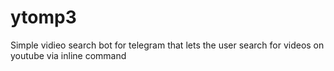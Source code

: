 # ytomp3

Simple vidieo search bot for telegram that lets the user search for videos on youtube via inline command 
